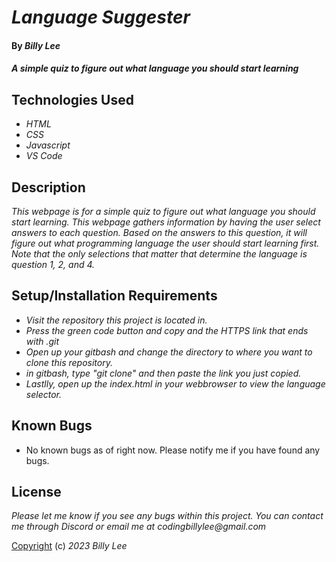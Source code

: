 # _Language Suggester_

#### By _**Billy Lee**_

#### _A simple quiz to figure out what language you should start learning_

## Technologies Used

* _HTML_
* _CSS_
* _Javascript_
* _VS Code_

## Description

_This webpage is for a simple quiz to figure out what language you should start learning. This webpage gathers information by having the user select answers to each question. Based on the answers to this question, it will figure out what programming language the user should start learning first. Note that the only selections that matter that determine the language is question 1, 2, and 4._

## Setup/Installation Requirements

* _Visit the repository this project is located in._
* _Press the green code button and copy and the HTTPS link that ends with .git_
* _Open up your gitbash and change the directory to where you want to clone this repository._
* _in gitbash, type "git clone" and then paste the link you just copied._
* _Lastlly, open up the index.html in your webbrowser to view the language selector._

## Known Bugs

* No known bugs as of right now. Please notify me if you have found any bugs.


## License

_Please let me know if you see any bugs within this project. You can contact me through Discord or email me at codingbillylee@gmail.com_

[Copyright](https://opensource.org/licenses/MIT) (c) _2023_ _Billy Lee_
